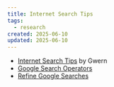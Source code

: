```yaml
---
title: Internet Search Tips
tags:
  - research
created: 2025-06-10
updated: 2025-06-10
---
```


- [Internet Search Tips](https://www.gwern.net/Search) by Gwern
- [Google Search Operators](https://ahrefs.com/blog/google-advanced-search-operators/)
- [Refine Google Searches](https://support.google.com/websearch/answer/2466433)
